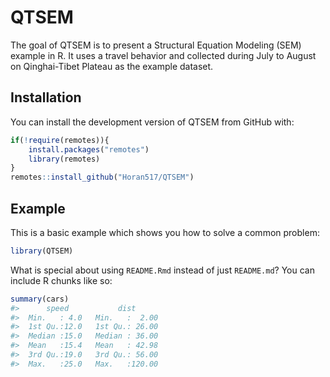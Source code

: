 
<!-- README.md is generated from README.Rmd. Please edit that file -->

# QTSEM

<!-- badges: start -->
<!-- badges: end -->

The goal of QTSEM is to present a Structural Equation Modeling (SEM)
example in R. It uses a travel behavior and collected during July to
August on Qinghai-Tibet Plateau as the example dataset.

## Installation

You can install the development version of QTSEM from GitHub with:

``` r
if(!require(remotes)){
    install.packages("remotes")
    library(remotes)
}
remotes::install_github("Horan517/QTSEM")
```

## Example

This is a basic example which shows you how to solve a common problem:

``` r
library(QTSEM)
```

What is special about using `README.Rmd` instead of just `README.md`?
You can include R chunks like so:

``` r
summary(cars)
#>      speed           dist       
#>  Min.   : 4.0   Min.   :  2.00  
#>  1st Qu.:12.0   1st Qu.: 26.00  
#>  Median :15.0   Median : 36.00  
#>  Mean   :15.4   Mean   : 42.98  
#>  3rd Qu.:19.0   3rd Qu.: 56.00  
#>  Max.   :25.0   Max.   :120.00
```
